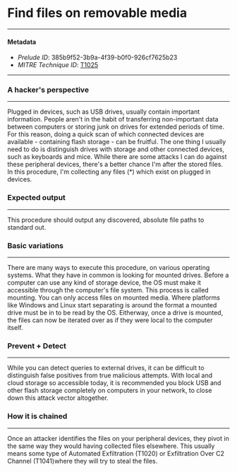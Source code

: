 
# Find files on removable media

---

#### Metadata

- *Prelude ID*: 385b9f52-3b9a-4f39-b0f0-926cf7625b23
- *MITRE Technique ID*: [T1025](https://attack.mitre.org/techniques/T1025/)

---

### A hacker's perspective

---

Plugged in devices, such as USB drives, usually contain important information. People aren't in the habit of transferring non-important data between computers or storing junk on drives for extended periods of time. For this reason, doing a quick scan of which connected devices are available - containing flash storage - can be fruitful. The one thing I usually need to do is distinguish drives with storage and other connected devices, such as keyboards and mice. While there are some attacks I can do against these peripheral devices, there's a better chance I'm after the stored files. In this procedure, I'm collecting any files (*) which exist on plugged in devices.

### Expected output

---

This procedure should output any discovered, absolute file paths to standard out.

### Basic variations

---

There are many ways to execute this procedure, on various operating systems. What they have in common is looking for mounted drives. Before a computer can use any kind of storage device, the OS must make it accessible through the computer's file system. This process is called mounting. You can only access files on mounted media. Where platforms like Windows and Linux start separating is around the format a mounted drive must be in to be read by the OS. Eitherway, once a drive is mounted, the files can now be iterated over as if they were local to the computer itself.

### Prevent + Detect

---

While you can detect queries to external drives, it can be difficult to distinguish false positives from true malicious attempts. With local and cloud storage so accessible today, it is recommended you block USB and other flash storage completely on computers in your network, to close down this attack vector altogether.

### How it is chained

---

Once an attacker identifies the files on your peripheral devices, they pivot in the same way they would having collected files elsewhere. This usually means some type of Automated Exfiltration (T1020) or Exfiltration Over C2 Channel (T1041)where they will try to steal the files.
